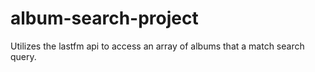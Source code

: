 # album-search-project

Utilizes the lastfm api to access an array of albums that a match search query.

